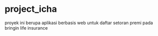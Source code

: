 project_icha
============

proyek ini berupa aplikasi berbasis web untuk daftar setoran premi pada bringin life insurance
